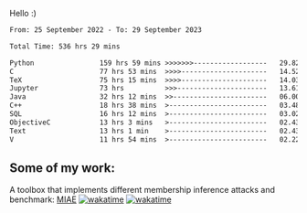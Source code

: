 Hello :)


<!--START_SECTION:waka-->

```txt
From: 25 September 2022 - To: 29 September 2023

Total Time: 536 hrs 29 mins

Python                159 hrs 59 mins >>>>>>>------------------   29.82 %
C                     77 hrs 53 mins  >>>>---------------------   14.52 %
TeX                   75 hrs 15 mins  >>>>---------------------   14.03 %
Jupyter               73 hrs          >>>----------------------   13.61 %
Java                  32 hrs 12 mins  >>-----------------------   06.00 %
C++                   18 hrs 38 mins  >------------------------   03.48 %
SQL                   16 hrs 12 mins  >------------------------   03.02 %
ObjectiveC            13 hrs 3 mins   >------------------------   02.43 %
Text                  13 hrs 1 min    >------------------------   02.43 %
V                     11 hrs 54 mins  >------------------------   02.22 %
```

<!--END_SECTION:waka-->

## Some of my work: 

A toolbox that implements different membership inference attacks and benchmark: [MIAE](https://github.com/RPI-DSPlab) [![wakatime](https://wakatime.com/badge/user/18ac89f5-baf8-49e6-a5ee-d9272435ce3a/project/3e6541fd-578f-4d9d-9080-f2a42b2d10e1.svg)](https://wakatime.com/badge/user/18ac89f5-baf8-49e6-a5ee-d9272435ce3a/project/3e6541fd-578f-4d9d-9080-f2a42b2d10e1) [![wakatime](https://wakatime.com/badge/user/18ac89f5-baf8-49e6-a5ee-d9272435ce3a/project/5d5826e9-c6d6-4d86-8b00-0d1608c5f167.svg)](https://wakatime.com/badge/user/18ac89f5-baf8-49e6-a5ee-d9272435ce3a/project/5d5826e9-c6d6-4d86-8b00-0d1608c5f167)

